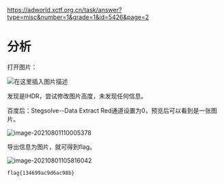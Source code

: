 https://adworld.xctf.org.cn/task/answer?type=misc&number=1&grade=1&id=5426&page=2

# 分析

打开图片：

![在这里插入图片描述](C:\my_ctf_learning\writeup\MISC\攻防世界\images\watermark,type_ZmFuZ3poZW5naGVpdGk,shadow_10,text_aHR0cHM6Ly9ibG9nLmNzZG4ubmV0L3dlaXhpbl80NTU1NjQ0MQ==,size_16,color_FFFFFF,t_70)

发现是IHDR，尝试修改图片高度，未发现任何信息。

百度后：Stegsolve--Data Extract   Red通道设置为0，预览后可以看到是一张图片。

![image-20210801110005378](C:\my_ctf_learning\writeup\MISC\攻防世界\images\image-20210801110005378.png)

导出信息为图片，就可得到flag。

![image-20210801105816042](C:\my_ctf_learning\writeup\MISC\攻防世界\images\image-20210801105816042.png)

```
flag{134699ac9d6ac98b}
```

